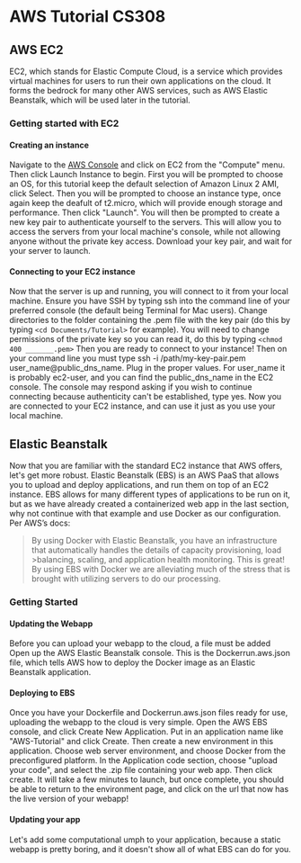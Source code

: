 # AWS Tutorial CS308
## AWS EC2
EC2, which stands for Elastic Compute Cloud, is a service which provides virtual machines for users to run their own applications on the cloud. It forms the bedrock for many other AWS services, such as AWS Elastic Beanstalk, which will be used later in the tutorial. 
### Getting started with EC2
#### Creating an instance
Navigate to the [AWS Console](console.aws.amazon.com) and click on EC2 from the "Compute" menu. Then click Launch Instance to begin. First you will be prompted to choose an OS, for this tutorial keep the default selection of Amazon Linux 2 AMI, click Select. Then you will be prompted to choose an instance type, once again keep the deafult of t2.micro, which will provide enough storage and performance. Then click "Launch". You will then be prompted to create a new key pair to authenticate yourself to the servers. This will allow you to access the servers from your local machine's console, while not allowing anyone without the private key access. Download your key pair, and wait for your server to launch.  
#### Connecting to your EC2 instance
Now that the server is up and running, you will connect to it from your local machine. Ensure you have SSH by typing ssh into the command line of your preferred console (the default being Terminal for Mac users). Change directories to the folder containing the .pem file with the key pair (do this by typing `<cd Documents/Tutorial>` for example). You will need to change permissions of the private key so you can read it, do this by typing `<chmod 400 _______.pem>` Then you are ready to connect to your instance! Then on your command line you must type ssh -i /path/my-key-pair.pem user_name@public_dns_name. Plug in the proper values. For user_name it is probably ec2-user, and you can find the public_dns_name in the EC2 console. The console may respond asking if you wish to continue connecting because authenticity can't be established, type yes. Now you are connected to your EC2 instance, and can use it just as you use your local machine.
## Elastic Beanstalk
Now that you are familiar with the standard EC2 instance that AWS offers, let's get more robust. Elastic Beanstalk (EBS) is an AWS PaaS that allows you to upload and deploy applications, and run them on top of an EC2 instance. EBS allows for many different types of applications to be run on it, but as we have already created a containerized web app in the last section, why not continue with that example and use Docker as our configuration. Per AWS’s docs: 
>By using Docker with Elastic Beanstalk, you have an infrastructure that automatically handles the details of capacity provisioning, load >balancing, scaling, and application health monitoring.
This is great! By using EBS with Docker we are alleviating much of the stress that is brought with utilizing servers to do our processing. 
### Getting Started
#### Updating the Webapp
Before you can upload your webapp to the cloud, a file must be added Open up the AWS Elastic Beanstalk console. This is the Dockerrun.aws.json file, which tells AWS how to deploy the Docker image as an Elastic Beanstalk application. 
#### Deploying to EBS 
Once you have your Dockerfile and Dockerrun.aws.json files ready for use, uploading the webapp to the cloud is very simple. Open the AWS EBS console, and click Create New Application. Put in an application name like "AWS-Tutorial" and click Create. Then create a new environment in this application. Choose web server environment, and choose Docker from the preconfigured platform. In the Application code section, choose "upload your code", and select the .zip file containing your web app. Then click create. It will take a few minutes to launch, but once complete, you should be able to return to the environment page, and click on the url that now has the live version of your webapp! 
#### Updating your app
Let's add some computational umph to your application, because a static webapp is pretty boring, and it doesn't show all of what EBS can do for you.
